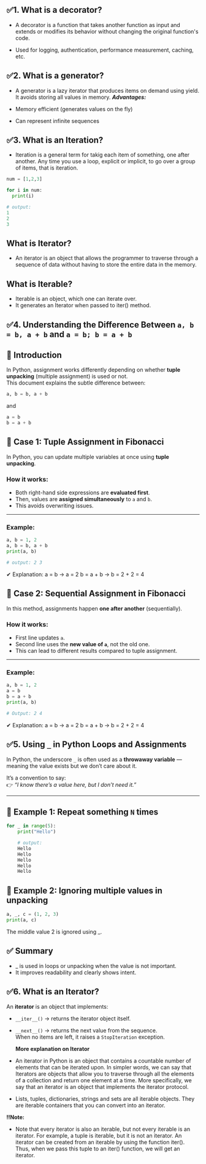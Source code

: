 ## ✅1. What is a decorator?

- A decorator is a function that takes another function as input and extends or modifies its behavior without changing the original function's code.

- Used for logging, authentication, performance measurement, caching, etc.

## ✅2. What is a generator?

- A generator is a lazy iterator that produces items on demand using yield. It avoids storing all values in memory.
***Advantages:***

- Memory efficient (generates values on the fly)
- Can represent infinite sequences

## ✅3. What is an Iteration?
- Iteration is a general term for takig each item of something, one after another. Any time you use a loop, explicit or implicit, to go over a group of items, that is iteration.
```python
num = [1,2,3]

for i in num:
  print(i)

# output:
1
2
3
```
## What is Iterator?
- An iterator is an object that allows the programmer to traverse through a sequence of data without having to store the entire data in the memory.

## What is Iterable?
- Iterable is an object, which one can iterate over.
- It generates an Iterator when passed to iter() method.

## ✅4. Understanding the Difference Between `a, b = b, a + b` and `a = b; b = a + b`

## 📌 Introduction
In Python, assignment works differently depending on whether **tuple unpacking** (multiple assignment) is used or not.  
This document explains the subtle difference between:

```python
a, b = b, a + b
```
and 
```python
a = b
b = a + b
```
## 🔹 Case 1: Tuple Assignment in Fibonacci

In Python, you can update multiple variables at once using **tuple unpacking**.

### How it works:
- Both right-hand side expressions are **evaluated first**.
- Then, values are **assigned simultaneously** to `a` and `b`.
- This avoids overwriting issues.

---

### Example:
```python
a, b = 1, 2
a, b = b, a + b
print(a, b)

# output: 2 3
```
✔ Explanation:
a = b → a = 2
b = a + b → b = 2 + 2 = 4

## 🔹 Case 2: Sequential Assignment in Fibonacci

In this method, assignments happen **one after another** (sequentially).  

### How it works:
- First line updates `a`.
- Second line uses the **new value of `a`**, not the old one.
- This can lead to different results compared to tuple assignment.

---

### Example:
```python
a, b = 1, 2
a = b
b = a + b
print(a, b)

# Output: 2 4
```
✔ Explanation:
a = b → a = 2
b = a + b → b = 2 + 2 = 4

## ✅5. Using `_` in Python Loops and Assignments

In Python, the underscore `_` is often used as a **throwaway variable** — meaning the value exists but we don’t care about it.  

It’s a convention to say:  
👉 *“I know there’s a value here, but I don’t need it.”*  

---

## 🔹 Example 1: Repeat something `N` times  

```python
for _ in range(5):
    print("Hello")

    # output:
    Hello
    Hello
    Hello
    Hello
    Hello
```
## 🔹 Example 2: Ignoring multiple values in unpacking
```python
a, _, c = (1, 2, 3)
print(a, c)
```
The middle value 2 is ignored using _.

## **✅ Summary**

- _ is used in loops or unpacking when the value is not important.
- It improves readability and clearly shows intent.

## ✅6. What is an Iterator?
An **iterator** is an object that implements:
- `__iter__()` → returns the iterator object itself.
- `__next__()` → returns the next value from the sequence.  
  When no items are left, it raises a `StopIteration` exception.

  **More explanation on Iterator**
- An iterator in Python is an object that contains a countable number of elements that can be iterated upon. In simpler words, we can say that Iterators are objects that allow you to traverse through all the elements of a collection and return one element at a time. More specifically, we say that an iterator is an object that implements the iterator protocol.

- Lists, tuples, dictionaries, strings and sets are all iterable objects. They are iterable containers that you can convert into an iterator.

**‼Note:**
- Note that every iterator is also an iterable, but not every iterable is an iterator. For example, a tuple is iterable, but it is not an iterator. An iterator can be created from an iterable by using the function iter(). Thus, when we pass this tuple to an iter() function, we will get an iterator.
